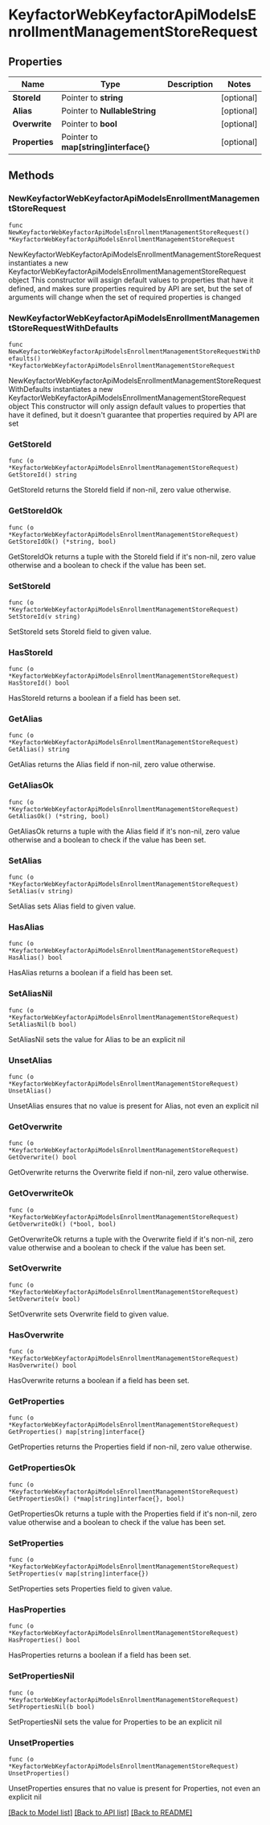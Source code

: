 # KeyfactorWebKeyfactorApiModelsEnrollmentManagementStoreRequest

## Properties

Name | Type | Description | Notes
------------ | ------------- | ------------- | -------------
**StoreId** | Pointer to **string** |  | [optional] 
**Alias** | Pointer to **NullableString** |  | [optional] 
**Overwrite** | Pointer to **bool** |  | [optional] 
**Properties** | Pointer to **map[string]interface{}** |  | [optional] 

## Methods

### NewKeyfactorWebKeyfactorApiModelsEnrollmentManagementStoreRequest

`func NewKeyfactorWebKeyfactorApiModelsEnrollmentManagementStoreRequest() *KeyfactorWebKeyfactorApiModelsEnrollmentManagementStoreRequest`

NewKeyfactorWebKeyfactorApiModelsEnrollmentManagementStoreRequest instantiates a new KeyfactorWebKeyfactorApiModelsEnrollmentManagementStoreRequest object
This constructor will assign default values to properties that have it defined,
and makes sure properties required by API are set, but the set of arguments
will change when the set of required properties is changed

### NewKeyfactorWebKeyfactorApiModelsEnrollmentManagementStoreRequestWithDefaults

`func NewKeyfactorWebKeyfactorApiModelsEnrollmentManagementStoreRequestWithDefaults() *KeyfactorWebKeyfactorApiModelsEnrollmentManagementStoreRequest`

NewKeyfactorWebKeyfactorApiModelsEnrollmentManagementStoreRequestWithDefaults instantiates a new KeyfactorWebKeyfactorApiModelsEnrollmentManagementStoreRequest object
This constructor will only assign default values to properties that have it defined,
but it doesn't guarantee that properties required by API are set

### GetStoreId

`func (o *KeyfactorWebKeyfactorApiModelsEnrollmentManagementStoreRequest) GetStoreId() string`

GetStoreId returns the StoreId field if non-nil, zero value otherwise.

### GetStoreIdOk

`func (o *KeyfactorWebKeyfactorApiModelsEnrollmentManagementStoreRequest) GetStoreIdOk() (*string, bool)`

GetStoreIdOk returns a tuple with the StoreId field if it's non-nil, zero value otherwise
and a boolean to check if the value has been set.

### SetStoreId

`func (o *KeyfactorWebKeyfactorApiModelsEnrollmentManagementStoreRequest) SetStoreId(v string)`

SetStoreId sets StoreId field to given value.

### HasStoreId

`func (o *KeyfactorWebKeyfactorApiModelsEnrollmentManagementStoreRequest) HasStoreId() bool`

HasStoreId returns a boolean if a field has been set.

### GetAlias

`func (o *KeyfactorWebKeyfactorApiModelsEnrollmentManagementStoreRequest) GetAlias() string`

GetAlias returns the Alias field if non-nil, zero value otherwise.

### GetAliasOk

`func (o *KeyfactorWebKeyfactorApiModelsEnrollmentManagementStoreRequest) GetAliasOk() (*string, bool)`

GetAliasOk returns a tuple with the Alias field if it's non-nil, zero value otherwise
and a boolean to check if the value has been set.

### SetAlias

`func (o *KeyfactorWebKeyfactorApiModelsEnrollmentManagementStoreRequest) SetAlias(v string)`

SetAlias sets Alias field to given value.

### HasAlias

`func (o *KeyfactorWebKeyfactorApiModelsEnrollmentManagementStoreRequest) HasAlias() bool`

HasAlias returns a boolean if a field has been set.

### SetAliasNil

`func (o *KeyfactorWebKeyfactorApiModelsEnrollmentManagementStoreRequest) SetAliasNil(b bool)`

 SetAliasNil sets the value for Alias to be an explicit nil

### UnsetAlias
`func (o *KeyfactorWebKeyfactorApiModelsEnrollmentManagementStoreRequest) UnsetAlias()`

UnsetAlias ensures that no value is present for Alias, not even an explicit nil
### GetOverwrite

`func (o *KeyfactorWebKeyfactorApiModelsEnrollmentManagementStoreRequest) GetOverwrite() bool`

GetOverwrite returns the Overwrite field if non-nil, zero value otherwise.

### GetOverwriteOk

`func (o *KeyfactorWebKeyfactorApiModelsEnrollmentManagementStoreRequest) GetOverwriteOk() (*bool, bool)`

GetOverwriteOk returns a tuple with the Overwrite field if it's non-nil, zero value otherwise
and a boolean to check if the value has been set.

### SetOverwrite

`func (o *KeyfactorWebKeyfactorApiModelsEnrollmentManagementStoreRequest) SetOverwrite(v bool)`

SetOverwrite sets Overwrite field to given value.

### HasOverwrite

`func (o *KeyfactorWebKeyfactorApiModelsEnrollmentManagementStoreRequest) HasOverwrite() bool`

HasOverwrite returns a boolean if a field has been set.

### GetProperties

`func (o *KeyfactorWebKeyfactorApiModelsEnrollmentManagementStoreRequest) GetProperties() map[string]interface{}`

GetProperties returns the Properties field if non-nil, zero value otherwise.

### GetPropertiesOk

`func (o *KeyfactorWebKeyfactorApiModelsEnrollmentManagementStoreRequest) GetPropertiesOk() (*map[string]interface{}, bool)`

GetPropertiesOk returns a tuple with the Properties field if it's non-nil, zero value otherwise
and a boolean to check if the value has been set.

### SetProperties

`func (o *KeyfactorWebKeyfactorApiModelsEnrollmentManagementStoreRequest) SetProperties(v map[string]interface{})`

SetProperties sets Properties field to given value.

### HasProperties

`func (o *KeyfactorWebKeyfactorApiModelsEnrollmentManagementStoreRequest) HasProperties() bool`

HasProperties returns a boolean if a field has been set.

### SetPropertiesNil

`func (o *KeyfactorWebKeyfactorApiModelsEnrollmentManagementStoreRequest) SetPropertiesNil(b bool)`

 SetPropertiesNil sets the value for Properties to be an explicit nil

### UnsetProperties
`func (o *KeyfactorWebKeyfactorApiModelsEnrollmentManagementStoreRequest) UnsetProperties()`

UnsetProperties ensures that no value is present for Properties, not even an explicit nil

[[Back to Model list]](../README.md#documentation-for-models) [[Back to API list]](../README.md#documentation-for-api-endpoints) [[Back to README]](../README.md)


